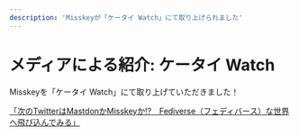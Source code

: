 ```yaml
---
description: 'Misskeyが「ケータイ Watch」にて取り上げられました'
---
```


# メディアによる紹介: ケータイ Watch

Misskeyを「ケータイ Watch」にて取り上げていただきました！

[「次のTwitterはMastdonかMisskeyか!?　Fediverse（フェディバース）な世界へ飛び込んでみる」](https://k-tai.watch.impress.co.jp/docs/column/minna/1458691.html)
